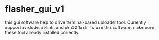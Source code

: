 flasher_gui_v1
==============

this gui software help to drive terminal-based uploader tool. Currently support avrdude, st-link, and stm32flash.
To use this software, make sure these tool already installed correctly.
